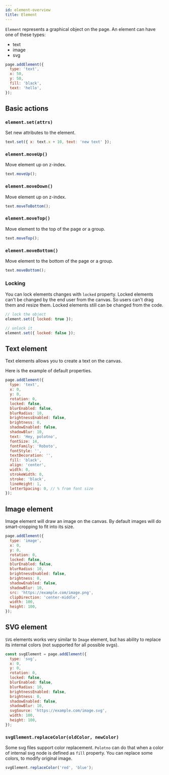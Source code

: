 ```yaml
---
id: element-overview
title: Element
---
```


`Element` represents a graphical object on the page. An element can have one of these types:

- text
- image
- svg

```js
page.addElement({
  type: 'text',
  x: 50,
  y: 50,
  fill: 'black',
  text: 'hello',
});
```

## Basic actions


### `element.set(attrs)`

Set new attributes to the element.

```js
text.set({ x: text.x + 10, text: 'new text' });
```

### `element.moveUp()`

Move element up on z-index.

```js
text.moveUp();
```

### `element.moveDown()`

Move element up on z-index.

```js
text.moveToBottom();
```


### `element.moveTop()`

Move element to the top of the page or a group.

```js
text.moveTop();
```

### `element.moveBottom()`

Move element to the bottom of the page or a group.

```js
text.moveBottom();
```

### Locking

You can lock elements changes with `locked` property. Locked elements can't be changed by the end user from the canvas. So users can't drag them and resize them. Locked elements still can be changed from the code.

```js
// lock the object
element.set({ locked: true });

// unlock it
element.set({ locked: false });
```

## Text element

Text elements allows you to create a text on the canvas.

Here is the example of default properties.

```js
page.addElement({
  type: 'text',
  x: 0,
  y: 0,
  rotation: 0,
  locked: false,
  blurEnabled: false,
  blurRadius: 10,
  brightnessEnabled: false,
  brightness: 0,
  shadowEnabled: false,
  shadowBlur: 10,
  text: 'Hey, polotno',
  fontSize: 14,
  fontFamily: 'Roboto',
  fontStyle: '',
  textDecoration: '',
  fill: 'black',
  align: 'center',
  width: 0,
  strokeWidth: 0,
  stroke: 'black',
  lineHeight: 1,
  letterSpacing: 0, // % from font size
});
```

## Image element

Image element will draw an image on the canvas. By default images will do smart-cropping to fit into its size.

```js
page.addElement({
  type: 'image',
  x: 0,
  y: 0,
  rotation: 0,
  locked: false,
  blurEnabled: false,
  blurRadius: 10,
  brightnessEnabled: false,
  brightness: 0,
  shadowEnabled: false,
  shadowBlur: 10,
  src: 'https://example.com/image.png',
  clipDirection: 'center-middle',
  width: 100,
  height: 100,
});
```

## SVG element

`SVG` elements works very similar to `Image` element, but has ability to replace its internal colors (not supported for all possible svgs).

```js
const svgElement = page.addElement({
  type: 'svg',
  x: 0,
  y: 0,
  rotation: 0,
  locked: false,
  blurEnabled: false,
  blurRadius: 10,
  brightnessEnabled: false,
  brightness: 0,
  shadowEnabled: false,
  shadowBlur: 10,
  svgSource: 'https://example.com/image.svg',
  width: 100,
  height: 100,
});
```

### `svgElement.replaceColor(oldColor, newColor)`

Some svg files support color replacement. `Polotno` can do that when a color of internal svg node is defined as `fill` property.
You can replace some colors, to modify original image.

```js
svgElement.replaceColor('red', 'blue');
```

